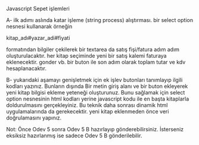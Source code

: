 Javascript Sepet işlemleri


A- ilk adımı aslında katar işleme (string process) alıştırması. bir select option nesnesi kullanarak örneğin

kitap_adı#yazar_adi#fiyati

formatından bilgiler çekilerek bir textarea da satış fişi/fatura adım adım oluşturulacaktır. her kitap seçiminde yeni bir satış kalemi faturaya eklenecektir.  gonder vb. bir buton ile son adım olarak toplam tutar ve kdv hesaplanacaktır.

B- yukarıdaki aşamayı genişletmek için ek işlev butonları tanımlayıp ilgili kodları yazınız. Bunların dışında Bir metin giriş alanı ve bir buton ekleyerek yeni kitap bilgisi ekleme yeteneği oluşturunuz. Bunu sağlamak için select option nesnesinin html kodları yerine javascript kodu ile   en başta kitaplarla  doldurulmasını gerçekleyiniz. Bu teknik daha sonrası dinamik html uygulamalarında da gerekecektir. yeni kitap eklenmeden önce veri doğrulamasını yapınız.

Not: Önce Odev 5  sonra Odev 5 B hazırlayıp gönderebilirsiniz. İsterseniz eksiksiz hazırlanmış ise  sadece Odev 5 B gönderilebilir.